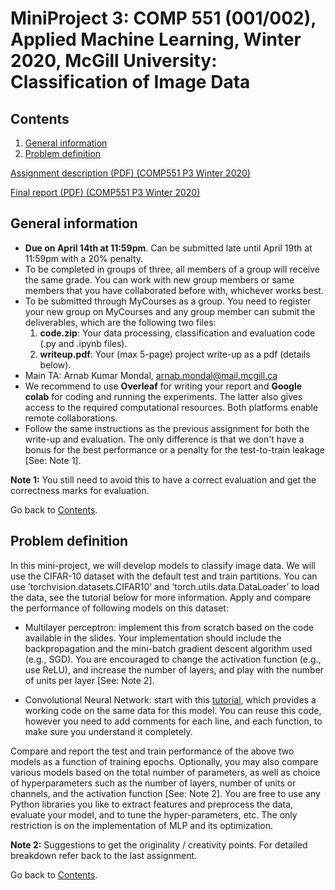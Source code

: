 MiniProject 3: COMP 551 (001/002), Applied Machine Learning, Winter 2020, McGill University: Classification of Image Data
===========================

## Contents

1. [General information](#general-information)
2. [Problem definition](#problem-definition)

[Assignment description (PDF) (COMP551 P3 Winter 2020)](https://github.com/ramonfigueiredopessoa/comp551-2020-p3_classification_of_image_data/blob/master/assignment/P3.pdf)

[Final report (PDF) (COMP551 P3 Winter 2020)](https://github.com/ramonfigueiredopessoa/comp551-2020-p3_classification_of_image_data/blob/master/report/20200418_comp551_RRE_project3.pdf) 

## General information

* **Due on April 14th at 11:59pm**. Can be submitted late until April 19th at 11:59pm with a 20% penalty.
* To be completed in groups of three, all members of a group will receive the same grade. You can work with new group members or same members that you have collaborated before with, whichever works best.
* To be submitted through MyCourses as a group. You need to register your new group on MyCourses and any group member can submit the deliverables, which are the following two files:
	1. **code.zip**: Your data processing, classification and evaluation code (.py and .ipynb files).
	2. **writeup.pdf**: Your (max 5-page) project write-up as a pdf (details below).
* Main TA: Arnab Kumar Mondal, arnab.mondal@mail.mcgill.ca
* We recommend to use **Overleaf** for writing your report and **Google colab** for coding and running the experiments. The latter also gives access to the required computational resources. Both platforms enable remote collaborations.
* Follow the same instructions as the previous assignment for both the write-up and evaluation. The only difference is that we don't have a bonus for the best performance or a penalty for the test-to-train leakage [See: Note 1].

**Note 1:** You still need to avoid this to have a correct evaluation and get the correctness marks for evaluation.

Go back to [Contents](#contents).

## Problem definition

In this mini-project, we will develop models to classify image data. We will use the CIFAR-10 dataset with the default test and train partitions. You can use ’torchvision.datasets.CIFAR10’ and ’torch.utils.data.DataLoader’ to load the data, see the tutorial below for more information. Apply and compare the performance of following models on this dataset:

* Multilayer perceptron: implement this from scratch based on the code available in the slides. Your implementation should include the backpropagation and the mini-batch gradient descent algorithm used (e.g., SGD). You are encouraged to change the activation function (e.g., use ReLU), and increase the number of layers, and play with the number of units per layer [See: Note 2].

* Convolutional Neural Network: start with this [tutorial](https://pytorch.org/tutorials/beginner/blitz/cifar10_tutorial.html), which provides a working code on the same data for this model. You can reuse this code, however you need to add comments for each line, and each function, to make sure you understand it completely. 

Compare and report the test and train performance of the above two models as a function of training epochs. Optionally, you may also compare various models based on the total number of parameters, as well as choice of hyperparameters such as the number of layers, number of units or channels, and the activation function [See: Note 2]. You are free to use any Python libraries you like to extract features and preprocess the data, evaluate your model, and to tune the hyper-parameters, etc. The only restriction is on the implementation of MLP and its optimization.

**Note 2:** Suggestions to get the originality / creativity points. For detailed breakdown refer back to the last assignment.

Go back to [Contents](#contents).
